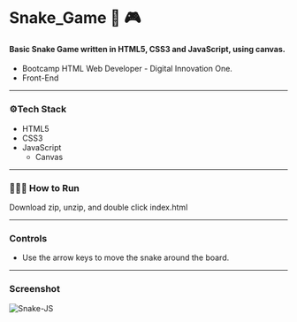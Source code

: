 # Snake_Game :snake: :video_game:

#### 	Basic Snake  Game written in  HTML5, CSS3 and JavaScript, using canvas.

- Bootcamp HTML Web Developer - Digital Innovation One.
- Front-End


____

### ⚙️Tech Stack

- HTML5
- CSS3 
- JavaScript 
  -  Canvas

________

### 👨🏻‍💻 How to Run

Download zip, unzip, and double click index.html

____

### Controls

- Use the arrow keys to move the snake around the board.

_____________

### Screenshot

![Snake-JS](https://user-images.githubusercontent.com/81651304/118345847-b7ee9280-b50d-11eb-8bed-49480f2caf54.png)

